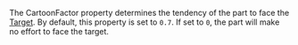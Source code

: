The CartoonFactor property determines the tendency of the part to face the [Target](https://developer.roblox.com/api-reference/property/RocketPropulsion/Target). By default, this property is set to `0.7`. If set to `0`, the part will make no effort to face the target.